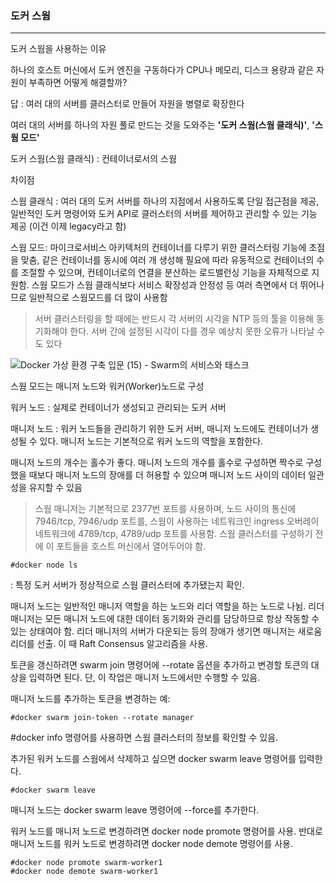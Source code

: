 ### 도커 스웜

------

도커 스웜을 사용하는 이유

하나의 호스트 머신에서 도커 엔진을 구동하다가 CPU나 메모리, 디스크 용량과 같은 자원이 부족하면 어떻게 해결할까?

답 : 여러 대의 서버를 클러스터로 만들어 자원을 병렬로 확장한다

여러 대의 서버를 하나의 자원 풀로 만드는 것을 도와주는 **'도커 스웜(스웜 클래식)'**, **'스웜 모드'**

도커 스웜(스웜 클래식) : 컨테이너로서의 스웜

차이점

스웜 클래식 : 여러 대의 도커 서버를 하나의 지점에서 사용하도록 단일 접근점을 제공, 일반적인 도커 명령어와 도커 API로 클러스터의 서버를 제어하고 관리할 수 있는 기능 제공 (이건 이제 legacy라고 함)

스웜 모드: 마이크로서비스 아키텍처의 컨테이너를 다루기 위한 클러스터링 기능에 초점을 맞춤, 같은 컨테이너를 동시에 여러 개 생성해 필요에 따라 유동적으로 컨테이너의 수를 조절할 수 있으며, 컨테이너로의 연결을 분산하는 로드밸런싱 기능을 자체적으로 지원함. 스웜 모드가 스웜 클래식보다 서비스 확장성과 안정성 등 여러 측면에서 더 뛰어나므로 일반적으로 스웜모드를 더 많이 사용함

> 서버 클러스터링을 할 때에는 반드시 각 서버의 시각을 NTP 등의 툴을 이용해 동기화해야 한다. 서버 간에 설정된 시각이 다를 경우 예상치 못한 오류가 나타날 수도 있다

![Docker 가상 환경 구축 입문 (15) - Swarm의 서비스와 태스크](https://i.imgur.com/VLnzFUA.png)

스웜 모드는 매니저 노드와 워커(Worker)노드로 구성

워커 노드 : 실제로 컨테이너가 생성되고 관리되는 도커 서버

매니저 노드 : 워커 노드들을 관리하기 위한 도커 서버, 매니저 노드에도 컨테이너가 생성될 수 있다. 매니저 노드는 기본적으로 워커 노드의 역할을 포함한다.

매니저 노드의 개수는 홀수가 좋다. 매니저 노드의 개수를 홀수로 구성하면 짝수로 구성했을 때보다 매니저 노드의 장애를 더 허용할 수 있으며 매니저 노드 사이의 데이터 일관성을 유지할 수 있음

> 스웜 매니저는 기본적으로 2377번 포트를 사용하며, 노드 사이의 통신에 7946/tcp, 7946/udp 포트를, 스웜이 사용하는 네트워크인 ingress 오버레이 네트워크에 4789/tcp, 4789/udp 포트를 사용함. 스웜 클러스터를 구성하기 전에 이 포트들을 호스트 머신에서 열어두어야 함.

```
#docker node ls
```

: 특정 도커 서버가 정상적으로 스웜 클러스터에 추가됐는지 확인.

매니저 노드는 일반적인 매니저 역할을 하는 노드와 리더 역할을 하는 노드로 나뉨. 리더 매니저는 모든 매니저 노드에 대한 데이터 동기화와 관리를 담당하므로 항상 작동할 수 있는 상태여야 함. 리더 매니저의 서버가 다운되는 등의 장애가 생기면 매니저는 새로움 리더를 선출. 이 때 Raft Consensus 알고리즘을 사용.

토큰을 갱신하려면 swarm join 명령어에 --rotate 옵션을 추가하고 변경할 토큰의 대상을 입력하면 된다. 단, 이 작업은 매니저 노드에서만 수행할 수 있음. 

매니저 노드를 추가하는 토큰을 변경하는 예:

```
#docker swarm join-token --rotate manager
```

#docker info 명령어를 사용하면 스웜 클러스터의 정보를 확인할 수 있음.

추가된 워커 노드를 스웜에서 삭제하고 싶으면 docker swarm leave 명령어를 입력한다. 

```
#docker swarm leave
```

매니저 노드는 docker swarm leave 명령어에 --force를 추가한다. 

워커 노드를 매니저 노드로 변경하려면 docker node promote 명령어를 사용. 반대로 매니저 노드를 워커 노드로 변경하려면 docker node demote 명령어를 사용.

```
#docker node promote swarm-worker1
#docker node demote swarm-worker1
```

